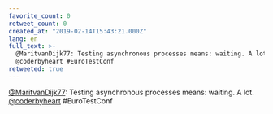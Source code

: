 ```yaml
---
favorite_count: 0
retweet_count: 0
created_at: "2019-02-14T15:43:21.000Z"
lang: en
full_text: >-
  @MaritvanDijk77: Testing asynchronous processes means: waiting. A lot.
  @coderbyheart #EuroTestConf
retweeted: true
---
```


[@MaritvanDijk77](https://twitter.com/MaritvanDijk77): Testing asynchronous
processes means: waiting. A lot.
[@coderbyheart](https://twitter.com/coderbyheart) #EuroTestConf
